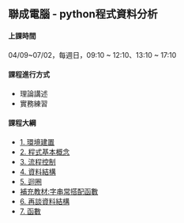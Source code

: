 ## 聯成電腦 - python程式資料分析

#### 上課時間

04/09~07/02，每週日，09:10 ~ 12:10、13:10 ~ 17:10

#### 課程進行方式

- 理論講述
- 實務練習

#### 課程大綱
- [1. 環境建置](http://mirdex.github.io/PythonBasic/1.%20environment.slides.html)
- [2. 程式基本概念](http://mirdex.github.io/PythonBasic/2.%20basic%20concept.slides.html)
- [3. 流程控制](http://mirdex.github.io/PythonBasic/3.%20流程控制(Q).slides.html)
- [4. 資料結構](http://mirdex.github.io/PythonBasic/4.%20資料結構_Q.slides.html)
- [5. 迴圈](http://mirdex.github.io/PythonBasic/5.%20迴圈_Q.slides.html)
- [補充教材:字串常搭配函數](http://mirdex.github.io/PythonBasic/5-1.%20補充%20-%20字串常搭配使用函數_Q.slides.html)
- [6. 再談資料結構](http://mirdex.github.io/PythonBasic/6.%20再談資料結構_Q.slides.html)
- [7. 函數](http://mirdex.github.io/PythonBasic/7.%20函數_Q.slides.html)
